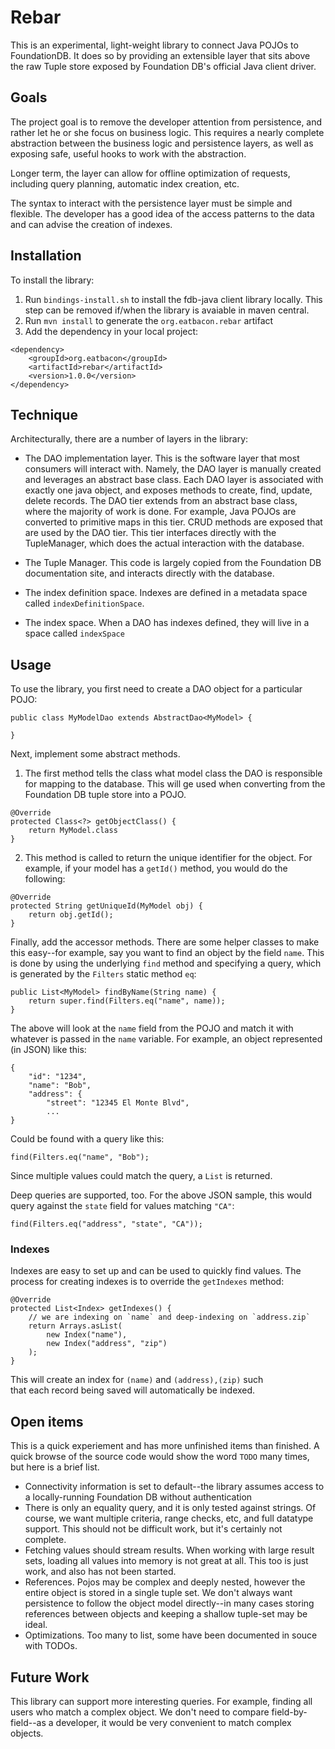 # Rebar

This is an experimental, light-weight library to connect Java POJOs 
to FoundationDB. It does so by providing an extensible layer that
sits above the raw Tuple store exposed by Foundation DB's official
Java client driver.

## Goals
The project goal is to remove the developer attention from persistence,
and rather let he or she focus on business logic. This requires
a nearly complete abstraction between the business logic and 
persistence layers, as well as exposing safe, useful hooks to
work with the abstraction.

Longer term, the layer can allow for offline optimization of requests,
including query planning, automatic index creation, etc.

The syntax to interact with the persistence layer must be simple and
flexible. The developer has a good idea of the access patterns to
the data and can advise the creation of indexes.

## Installation
To install the library:

1. Run `bindings-install.sh` to install the fdb-java client library 
locally. This step can be removed if/when the library is avaiable
in maven central.
2. Run `mvn install` to generate the `org.eatbacon.rebar` artifact
3. Add the dependency in your local project:

```
<dependency>
    <groupId>org.eatbacon</groupId>
    <artifactId>rebar</artifactId>
    <version>1.0.0</version>
</dependency>
```

## Technique
Architecturally, there are a number of layers in the library:

* The DAO implementation layer. This is the software layer that most consumers will
interact with. Namely, the DAO layer is manually created and leverages
an abstract base class. Each DAO layer is associated with exactly one
java object, and exposes methods to create, find, update, delete
records. The DAO tier extends from an abstract base class, where the 
majority of work is done. For example, Java POJOs are converted to 
primitive maps in this tier. CRUD methods are exposed that are 
used by the DAO tier. This tier interfaces directly with the 
TupleManager, which does the actual interaction with the database.

* The Tuple Manager. This code is largely copied from the Foundation DB
documentation site, and interacts directly with the database.

* The index definition space. Indexes are defined in a metadata
space called `indexDefinitionSpace`.

* The index space. When a DAO has indexes defined, they will live
in a space called `indexSpace`

## Usage
To use the library, you first need to create a DAO object for 
a particular POJO:

```
public class MyModelDao extends AbstractDao<MyModel> {

}
```

Next, implement some abstract methods.

1. The first method tells the class what model class the DAO is 
responsible for mapping to the database. This will ge used when
converting from the Foundation DB tuple store into a POJO.
```
@Override
protected Class<?> getObjectClass() {
    return MyModel.class
}
```

2. This method is called to return the unique identifier for the
object. For example, if your model has a `getId()` method, you would
do the following:
```
@Override
protected String getUniqueId(MyModel obj) {
    return obj.getId();
}
```

Finally, add the accessor methods. There are some helper classes
to make this easy--for example, say you want to find an object
by the field `name`. This is done by using the underlying `find` 
method and specifying a query, which is generated by the `Filters`
static method `eq`:

```
public List<MyModel> findByName(String name) {
    return super.find(Filters.eq("name", name));
}
```

The above will look at the `name` field from the POJO and match
it with whatever is passed in the `name` variable. For example, an
object represented (in JSON) like this:

```
{
    "id": "1234",
    "name": "Bob",
    "address": {
        "street": "12345 El Monte Blvd",
        ...
}
```

Could be found with a query like this:

```
find(Filters.eq("name", "Bob");
```

Since multiple values could match the query, a `List` is returned.

Deep queries are supported, too. For the above JSON sample, this
would query against the `state` field for values matching `"CA"`:

```
find(Filters.eq("address", "state", "CA"));
```

### Indexes
Indexes are easy to set up and can be used to quickly find values.
The process for creating indexes is to override the `getIndexes` method:

```
@Override
protected List<Index> getIndexes() {
    // we are indexing on `name` and deep-indexing on `address.zip`
    return Arrays.asList(
        new Index("name"),
        new Index("address", "zip")
    );
}
```

This will create an index for `(name)` and `(address),(zip)` such  
that each record being saved will automatically be indexed.

## Open items
This is a quick experiement and has more unfinished items than 
finished. A quick browse of the source code would show the word
`TODO` many times, but here is a brief list.

* Connectivity information is set to default--the library assumes
access to a locally-running Foundation DB without authentication
* There is only an equality query, and it is only tested against
strings. Of course, we want multiple criteria, range checks, etc,
and full datatype support. This should not be difficult work, but
it's certainly not complete.
* Fetching values should stream results. When working with large
result sets, loading all values into memory is not great at all.
This too is just work, and also has not been started.
* References. Pojos may be complex and deeply nested, however the
entire object is stored in a single tuple set. We don't always
want persistence to follow the object model directly--in many cases
storing references between objects and keeping a shallow tuple-set
may be ideal. 
* Optimizations. Too many to list, some have been documented in 
souce with TODOs.

## Future Work
This library can support more interesting queries. For example,
finding all users who match a complex object. We don't need to
compare field-by-field--as a developer, it would be very convenient
to match complex objects.
